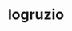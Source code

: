 ---
title: logruzio
project-url: https://github.com/bshuster-repo/logruzio
logo:
  logofile: go.svg
  orientation: horizontal
data-source: Go code
shipping-tags:
  - from-your-code
---